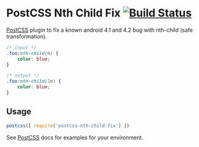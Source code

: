 # PostCSS Nth Child Fix [![Build Status][ci-img]][ci]

[PostCSS] plugin to fix a known android 4.1 and 4.2 bug with nth-child (safe transformation).

[PostCSS]: https://github.com/postcss/postcss
[ci-img]:  https://travis-ci.org/MattDiMu/postcss-nth-child-fix.svg
[ci]:      https://travis-ci.org/MattDiMu/postcss-nth-child-fix

```css
/* input */
.foo:nth-child(n) {
    color: blue;
}

/* output */ 
.foo:nth-child(1n) {
    color: blue;
}
```

## Usage

```js
postcss([ require('postcss-nth-child-fix') ])
```

See [PostCSS] docs for examples for your environment.
